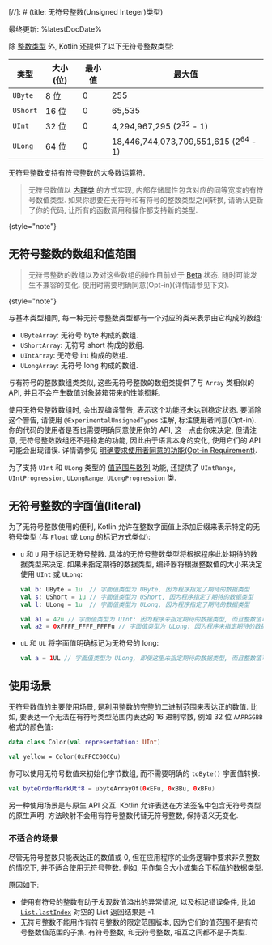 [//]: # (title: 无符号整数(Unsigned Integer)类型)

最终更新: %latestDocDate%

除 [整数类型](numbers.md#integer-types) 外, Kotlin 还提供了以下无符号整数类型:

| 类型       | 大小 (位) | 最小值 | 最大值                                       |
|----------|-----------|-----------|-------------------------------------------------|
| `UByte`  | 8 位        | 0         | 255                                             |
| `UShort` | 16 位       | 0         | 65,535                                          |
| `UInt`   | 32 位       | 0         | 4,294,967,295 (2<sup>32</sup> - 1)              |
| `ULong`  | 64 位       | 0         | 18,446,744,073,709,551,615 (2<sup>64</sup> - 1) |


无符号整数支持有符号整数的大多数运算符.

> 无符号数值以 [内联类](inline-classes.md) 的方式实现, 内部存储属性包含对应的同等宽度的有符号数值类型.
> 如果你想要在无符号和有符号的整数类型之间转换, 请确认更新了你的代码, 让所有的函数调用和操作都支持新的类型.
>
{style="note"}

## 无符号整数的数组和值范围

> 无符号整数的数组以及对这些数组的操作目前处于 [Beta](components-stability.md) 状态.
> 随时可能发生不兼容的变化. 使用时需要明确同意(Opt-in)(详情请参见下文).
>
{style="note"}

与基本类型相同, 每一种无符号整数类型都有一个对应的类来表示由它构成的数组:

* `UByteArray`: 无符号 byte 构成的数组.
* `UShortArray`: 无符号 short 构成的数组.
* `UIntArray`: 无符号 int 构成的数组.
* `ULongArray`: 无符号 long 构成的数组.

与有符号的整数数组类类似, 这些无符号整数的数组类提供了与 `Array` 类相似的 API, 并且不会产生数值对象装箱带来的性能损耗.

使用无符号整数数组时, 会出现编译警告, 表示这个功能还未达到稳定状态.
要消除这个警告, 请使用 `@ExperimentalUnsignedTypes` 注解, 标注使用者同意(Opt-in).
你的代码的使用者是否也需要明确同意使用你的 API, 这一点由你来决定,
但请注意, 无符号整数数组还不是稳定的功能, 因此由于语言本身的变化, 使用它们的 API 可能会出现错误.
详情请参见 [明确要求使用者同意的功能(Opt-in Requirement)](opt-in-requirements.md).

为了支持 `UInt` 和 `ULong` 类型的 [值范围与数列](ranges.md) 功能,
还提供了 `UIntRange`, `UIntProgression`, `ULongRange`, `ULongProgression` 类.

## 无符号整数的字面值(literal)

为了无符号整数使用的便利, Kotlin 允许在整数字面值上添加后缀来表示特定的无符号类型
(与 `Float` 或 `Long` 的标记方式类似):

* `u` 和 `U` 用于标记无符号整数. 具体的无符号整数类型将根据程序此处期待的数据类型来决定.
  如果未指定期待的数据类型, 编译器将根据整数值的大小来决定使用 `UInt` 或 `ULong`:

  ```kotlin
  val b: UByte = 1u  // 字面值类型为 UByte, 因为程序指定了期待的数据类型
  val s: UShort = 1u // 字面值类型为 UShort, 因为程序指定了期待的数据类型
  val l: ULong = 1u  // 字面值类型为 ULong, 因为程序指定了期待的数据类型

  val a1 = 42u // 字面值类型为 UInt: 因为程序未指定期待的数据类型, 而且整数值可以存入 UInt 内
  val a2 = 0xFFFF_FFFF_FFFFu // 字面值类型为 ULong: 因为程序未指定期待的数据类型, 而且整数值无法存入 UInt 内
  ```

* `uL` 和 `UL` 将字面值明确标记为无符号的 long:

  ```kotlin
  val a = 1UL // 字面值类型为 ULong, 即使这里未指定期待的数据类型, 而且整数值可以存入 UInt 内
  ```

## 使用场景

无符号数值的主要使用场景, 是利用整数的完整的二进制范围来表达正的数值.
比如, 要表达一个无法在有符号类型范围内表达的 16 进制常数, 例如 32 位 `AARRGGBB` 格式的颜色值:

```kotlin
data class Color(val representation: UInt)

val yellow = Color(0xFFCC00CCu)
```

你可以使用无符号数值来初始化字节数组, 而不需要明确的 `toByte()` 字面值转换:

```kotlin
val byteOrderMarkUtf8 = ubyteArrayOf(0xEFu, 0xBBu, 0xBFu)
```

另一种使用场景是与原生 API 交互. Kotlin 允许表达在方法签名中包含无符号类型的原生声明.
方法映射不会用有符号整数代替无符号整数, 保持语义无变化.

### 不适合的场景

尽管无符号整数只能表达正的数值或 0, 但在应用程序的业务逻辑中要求非负整数的情况下, 并不适合使用无符号整数.
例如, 用作集合大小或集合下标值的数据类型.

原因如下:

* 使用有符号的整数有助于发现数值溢出的异常情况, 以及标记错误条件, 比如
  [`List.lastIndex`](https://kotlinlang.org/api/latest/jvm/stdlib/kotlin.collections/last-index.html)
  对空的 List 返回结果是 -1.
* 无符号整数不能用作有符号整数的限定范围版本, 因为它们的值范围不是有符号整数值范围的子集.
  有符号整数, 和无符号整数, 相互之间都不是子类型.
